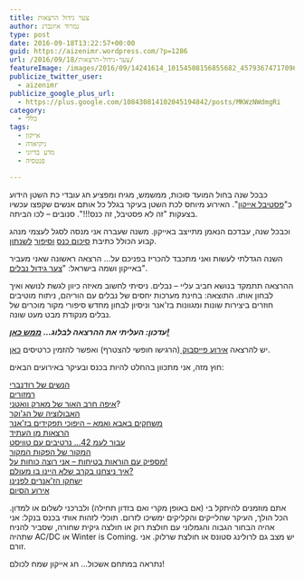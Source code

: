 ```yaml
---
title: צער גידול הרצאות
author: נמרוד איזנברג
type: post
date: 2016-09-18T13:22:57+00:00
guid: https://aizenimr.wordpress.com/?p=1286
url: /2016/09/18/צער-גידול-הרצאות/
featureImage: /images/2016/09/14241614_10154508156855682_4579367471709664572_o.jpg
publicize_twitter_user:
  - aizenimr
publicize_google_plus_url:
  - https://plus.google.com/108430814102045194842/posts/MKWzNWdmgRi
category:
  - כללי
tags:
  - אייקון
  - גיקיאדה
  - מדע בדיוני
  - פנטסיה

---
```

<span lang="he-IL">כבכל שנה</span> <span lang="he-IL">בחול המועד סוכות</span><span lang="en-US">, </span><span lang="he-IL">ממשמש</span><span lang="en-US">, </span><span lang="he-IL">מגיח ומפציע חג עובדי כת השטן הידוע כ</span><span lang="en-US">"</span>[<span lang="he-IL">פסטיבל אייקון</span>][1]<span lang="en-US">". </span><span lang="he-IL">האירוע מיוחס לכת השטן בעיקר בגלל כל אותם אנשים שקפצו עכשיו בצעקות </span><span lang="en-US">"</span><span lang="he-IL">זה לא פסטיבל</span><span lang="en-US">, </span><span lang="he-IL">זה כנס</span><span lang="en-US">!!!". </span><span lang="he-IL">סנובים – לכו הביתה</span><span lang="en-US">.</span>

<span lang="he-IL">וכבכל שנה</span><span lang="en-US">, </span><span lang="he-IL">עבדכם הנאמן מתייצב באייקון</span><span lang="en-US">. </span><span lang="he-IL">משנה שעברה אני מנסה לסגל לעצמי מנהג קבוע הכולל כתיבת <a href="/2015/10/06/%d7%a8%d7%a1%d7%99%d7%a1%d7%99%d7%9d-%d7%9e%d7%90%d7%99%d7%99%d7%a7%d7%95%d7%9f-2015/">סיכום כנס</a> <a href="/2015/09/07/%d7%9e%d7%a9%d7%95%d7%aa%d7%a7%d7%aa-%d7%a1%d7%99%d7%a4%d7%95%d7%a8/">וסיפור</a> <a href="/2016/09/22/%d7%94%d7%aa%d7%a2%d7%95%d7%a8%d7%a8%d7%95%d7%aa-%d7%a1%d7%99%d7%a4%d7%95%d7%a8/">לשנתון</a></span><span lang="en-US">.</span>

<span lang="he-IL">השנה הגדלתי לעשות ואני מתכבד להכריז בפניכם על… הרצאה ראשונה שאני מעביר באייקון ושמה בישראל: "<a href="http://program.iconfestival.org.il/icon2016/sessions/%D7%A6%D7%A2%D7%A8-%D7%92%D7%99%D7%93%D7%95%D7%9C-%D7%A0%D7%91%D7%9C%D7%99%D7%9D">צער גידול נבלים</a>".</span><span lang="en-US"><br /> </span>

<span lang="he-IL">ההרצאה תתמקד בנושא חביב עליי – נבלים</span><span lang="en-US">. </span><span lang="he-IL">ניסיתי לחשוב מאיזה כיוון לגשת לנושא ואיך לבחון אותו</span><span lang="en-US">. </span><span lang="he-IL">התוצאה</span><span lang="en-US">: </span><span lang="he-IL">בחינת מערכות יחסים של נבלים עם הוריהם</span><span lang="en-US">, </span><span lang="he-IL">ניתוח מוטיבים חוזרים ביצירות שונות ומגוונות בז</span><span lang="en-US">'</span><span lang="he-IL">אנר וניסיון לבחון מחדש סיפורי מקור מוכרים של נבלים מנקודת מבט מעט שונה</span><span lang="en-US">.</span>

_**עדכון: העליתי את ההרצאה לבלוג... [ממש כאן!][2]**_

<span lang="he-IL">יש להרצאה <a href="https://www.facebook.com/events/1293580204000404/">אירוע פייסבוק </a></span><span lang="en-US">(</span><span lang="he-IL">הרגישו חופשי להצטרף</span><span lang="en-US">) </span><span lang="he-IL">ואפשר להזמין כרטיסים <a href="http://program.iconfestival.org.il/icon2016/sessions/%D7%A6%D7%A2%D7%A8-%D7%92%D7%99%D7%93%D7%95%D7%9C-%D7%A0%D7%91%D7%9C%D7%99%D7%9D">כאן</a></span><span lang="en-US">.</span>

<span lang="he-IL">חוץ מזה</span><span lang="en-US">, </span><span lang="he-IL">אני מתכוון בהחלט להיות בכנס ובעיקר באירועים הבאים</span><span lang="en-US">:</span>

<span lang="he-IL"><a href="http://program.iconfestival.org.il/icon2016/sessions/%D7%94%D7%A0%D7%A9%D7%99%D7%9D-%D7%A9%D7%9C-%D7%A8%D7%95%D7%93%D7%A0%D7%91%D7%A8%D7%99">הנשים של רודנברי</a><br /> <a href="http://program.iconfestival.org.il/icon2016/sessions/%D7%A8%D7%9E%D7%96%D7%95%D7%A8%D7%99%D7%9D">רמזורים</a><br /> <a href="http://program.iconfestival.org.il/icon2016/sessions/%D7%90%D7%99%D7%A4%D7%94-%D7%97%D7%A8%D7%91-%D7%94%D7%90%D7%95%D7%A8-%D7%A9%D7%9C-%D7%9E%D7%90%D7%A8%D7%A7-%D7%95%D7%95%D7%90%D7%98%D7%A0%D7%99">איפה חרב האור של מארק וואטני</a></span><span lang="he-IL">?<br /> <a href="http://program.iconfestival.org.il/icon2016/sessions/%D7%94%D7%90%D7%91%D7%95%D7%9C%D7%95%D7%A6%D7%99%D7%94-%D7%A9%D7%9C-%D7%94%D7%92%D7%95%D7%A7%D7%A8">האבולוציה של הג'וקר</a></span><span lang="he-IL"><br /> <a href="http://program.iconfestival.org.il/icon2016/sessions/%D7%9E%D7%A9%D7%97%D7%A7%D7%99%D7%9D-%D7%91%D7%90%D7%91%D7%90-%D7%95%D7%90%D7%9E%D7%90-%E2%80%93-%D7%94%D7%99%D7%A4%D7%95%D7%9B%D7%99-%D7%AA%D7%A4%D7%A7%D7%99%D7%93%D7%99%D7%9D-%D7%91%D7%96%D7%90%D7%A0%D7%A8">משחקים באבא ואמא – היפוכי תפקידים בז'אנר</a></span><span lang="he-IL"><br /> <a href="http://program.iconfestival.org.il/icon2016/sessions/%D7%94%D7%A8%D7%A6%D7%90%D7%95%D7%AA-%D7%9E%D7%9F-%D7%94%D7%A2%D7%AA%D7%99%D7%93">הרצאות מן העתיד</a><br /> </span><span lang="he-IL"><a href="http://program.iconfestival.org.il/icon2016/sessions/%D7%A2%D7%91%D7%95%D7%A8-%D7%9C%D7%A2%D7%9E%D7%95%D7%93-42-%D7%A0%D7%A8%D7%98%D7%99%D7%91%D7%99%D7%9D-%D7%A2%D7%9D-%D7%98%D7%95%D7%95%D7%99%D7%A1%D7%98">עבור לעמ 42... נרטיבים עם טוויסט</a><br /> <a href="http://program.iconfestival.org.il/icon2016/sessions/%D7%94%D7%9E%D7%A7%D7%95%D7%A8-%D7%A9%D7%9C-%D7%94%D7%A4%D7%A7%D7%95%D7%AA-%D7%94%D7%9E%D7%A7%D7%95%D7%A8">המקור של הפקות המקור</a><br /> <a href="http://program.iconfestival.org.il/icon2016/sessions/%D7%9E%D7%A1%D7%A4%D7%99%D7%A7-%D7%A2%D7%9D-%D7%94%D7%95%D7%A8%D7%90%D7%95%D7%AA-%D7%91%D7%98%D7%99%D7%97%D7%95%D7%AA-%E2%80%93-%D7%90%D7%A0%D7%99-%D7%A8%D7%95%D7%A6%D7%94-%D7%9B%D7%95%D7%97%D7%95%D7%AA-%D7%A2%D7%9C">מספיק עם הוראות בטיחות – אני רוצה כוחות על</a></span><span lang="he-IL"><a href="http://program.iconfestival.org.il/icon2016/sessions/%D7%9E%D7%A1%D7%A4%D7%99%D7%A7-%D7%A2%D7%9D-%D7%94%D7%95%D7%A8%D7%90%D7%95%D7%AA-%D7%91%D7%98%D7%99%D7%97%D7%95%D7%AA-%E2%80%93-%D7%90%D7%A0%D7%99-%D7%A8%D7%95%D7%A6%D7%94-%D7%9B%D7%95%D7%97%D7%95%D7%AA-%D7%A2%D7%9C">!</a><br /> <a href="http://program.iconfestival.org.il/icon2016/sessions/%D7%90%D7%99%D7%9A-%D7%A0%D7%99%D7%A6%D7%97%D7%A0%D7%95-%D7%91%D7%A7%D7%A8%D7%91-%D7%A9%D7%9C%D7%90-%D7%94%D7%99%D7%99%D7%A0%D7%95-%D7%91%D7%95-%D7%9E%D7%A2%D7%95%D7%9C%D7%9D">איך ניצחנו בקרב שלא היינו בו מעולם</a></span><span lang="he-IL"><a href="http://program.iconfestival.org.il/icon2016/sessions/%D7%90%D7%99%D7%9A-%D7%A0%D7%99%D7%A6%D7%97%D7%A0%D7%95-%D7%91%D7%A7%D7%A8%D7%91-%D7%A9%D7%9C%D7%90-%D7%94%D7%99%D7%99%D7%A0%D7%95-%D7%91%D7%95-%D7%9E%D7%A2%D7%95%D7%9C%D7%9D">?</a><br /> <a href="http://program.iconfestival.org.il/icon2016/sessions/%D7%99%D7%A9%D7%97%D7%A7%D7%95-%D7%94%D7%96%D7%90%D7%A0%D7%A8%D7%99%D7%9D-%D7%9C%D7%A4%D7%A0%D7%99%D7%A0%D7%95">ישחקו הז</a></span>[<span lang="en-US">'</span>][3]<span lang="he-IL"><a href="http://program.iconfestival.org.il/icon2016/sessions/%D7%99%D7%A9%D7%97%D7%A7%D7%95-%D7%94%D7%96%D7%90%D7%A0%D7%A8%D7%99%D7%9D-%D7%9C%D7%A4%D7%A0%D7%99%D7%A0%D7%95">אנרים לפנינו</a><br /> <a href="http://program.iconfestival.org.il/icon2016/sessions/%D7%90%D7%99%D7%A8%D7%95%D7%A2-%D7%94%D7%A1%D7%99%D7%95%D7%9D">אירוע הסיום</a></span>

אתם מוזמנים להיתקל בי (אם באופן מקרי ואם בזדון תחילה) ולברכני לשלום או למדון. הכל הולך, העיקר שהלייקים והקליקים ימשיכו לזרום. תוכלי לזהות אותי בכנס בנקל: אני אהיה הבחור הגבוה והגמלוני עם חולצת רוק או חולצה גיקית שחורה, שסביר להניח שתהיה AC/DC או Winter is Coming. יש מצב גם לרולינג סטונס או חולצת שרלוק. אני זורם.

נתראה במתחם אשכול... חג אייקון שמח לכולם!

 [1]: http://2016.iconfestival.org.il/
 [2]: /2016/10/31/%d7%a6%d7%a2%d7%a8-%d7%92%d7%99%d7%93%d7%95%d7%9c-%d7%a0%d7%91%d7%9c%d7%99%d7%9d-%d7%94%d7%a8%d7%a6%d7%90%d7%94/
 [3]: http://program.iconfestival.org.il/icon2016/sessions/%D7%99%D7%A9%D7%97%D7%A7%D7%95-%D7%94%D7%96%D7%90%D7%A0%D7%A8%D7%99%D7%9D-%D7%9C%D7%A4%D7%A0%D7%99%D7%A0%D7%95